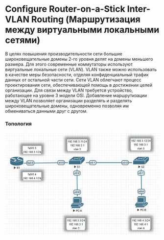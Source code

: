 # Configure Router-on-a-Stick Inter-VLAN Routing (Маршрутизация между виртуальными локальными сетями)


В целях повышения производительности сети большие широковещательные домены 2-го уровня 
делят на домены меньшего размера. Для этого современные коммутаторы используют виртуальные 
локальные сети (VLAN). VLAN также можно использовать в качестве меры безопасности, отделяя 
конфиденциальный трафик данных от остальной части сети. Сети VLAN облегчают процесс 
проектирования сети, обеспечивающей помощь в достижении целей организации. Для связи между 
VLAN требуется устройство, работающее на уровне 3 модели OSI. Добавление маршрутизации между 
VLAN позволяет организации разделять и разделять широковещательные домены, одновременно 
позволяя им обмениваться данными друг с другом.

### Топология

![](lab-2-vlan.jpg)

